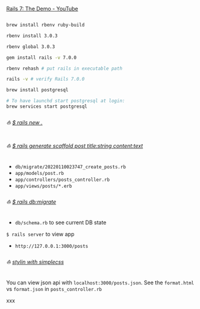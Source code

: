 [Rails 7: The Demo - YouTube](https://www.youtube.com/watch?v=mpWFrUwAN88)

```bash

brew install rbenv ruby-build

rbenv install 3.0.3

rbenv global 3.0.3

gem install rails -v 7.0.0

rbenv rehash # put rails in executable path

rails -v # verify Rails 7.0.0

brew install postgresql

# To have launchd start postgresql at login:
brew services start postgresql
```

###### :boat: [$ rails new .](https://github.com/arafatm/rails.7.demo.dhh/commit/88eced3)

###### :boat: [$ rails generate scaffold post title:string content:text](https://github.com/arafatm/rails.7.demo.dhh/commit/49d3f91)
- `db/migrate/20220110023747_create_posts.rb`
- `app/models/post.rb`
- `app/controllers/posts_controller.rb`
- `app/views/posts/*.erb`

###### :boat: [$ rails db:migrate](https://github.com/arafatm/rails.7.demo.dhh/commit/a53195b)
- `db/schema.rb` to see current DB state

`$ rails server` to view app
- `http://127.0.0.1:3000/posts`

###### :boat: [stylin with simplecss](https://github.com/arafatm/rails.7.demo.dhh/commit/25c7828)

You can view json api with `localhost:3000/posts.json`. See the `format.html` vs `format.json` in `posts_controller.rb`

xxx



